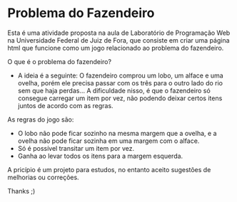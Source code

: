﻿# Problema do Fazendeiro
 
 Esta é uma atividade proposta na aula de Laboratório de Programação Web na Universidade Federal de Juiz de Fora, que consiste em criar uma página html que funcione como um jogo relacionado ao problema do fazendeiro.
 
 O que é o problema do fazendeiro?
  - A ideia é a seguinte: O fazendeiro comprou um lobo, um alface e uma ovelha, porém ele precisa passar com os três para o outro lado do rio sem que haja perdas... A dificuldade nisso, é que o fazendeiro só consegue carregar um item por vez, não podendo deixar certos itens juntos de acordo com as regras.
 
 As regras do jogo são:
  - O lobo não pode ficar sozinho na mesma margem que a ovelha, e a ovelha não pode ficar sozinha em uma margem com o alface.
  - Só é possível transitar um item por vez.
  - Ganha ao levar todos os itens para a margem esquerda.

A pricípio é um projeto para estudos, no entanto aceito sugestões de melhorias ou correções.

Thanks ;)
